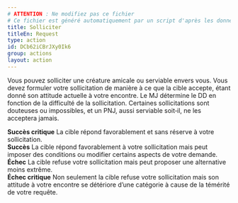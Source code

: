 ```yaml
---
# ATTENTION : Ne modifiez pas ce fichier
# Ce fichier est généré automatiquement par un script d'après les données du module Foundry VTT officiel et de sa traduction
title: Solliciter
titleEn: Request
type: action
id: DCb62iCBrJXy0Ik6
group: actions
layout: action
---
```

<p><span>Vous pouvez solliciter une créature amicale ou serviable envers vous. Vous devez formuler votre sollicitation de manière à ce que la cible accepte, étant donné son attitude actuelle à votre encontre. Le MJ détermine le DD en fonction de la difficulté de la sollicitation. Certaines sollicitations sont douteuses ou impossibles, et un PNJ, aussi serviable soit‑il, ne les acceptera jamais.</span></p><p><span><strong>Succès critique</strong> La cible répond favorablement et sans réserve à votre sollicitation.<br><strong>Succès</strong> La cible répond favorablement à votre sollicitation mais peut imposer des conditions ou modifier certains aspects de votre demande.<br><strong>Échec</strong> La cible refuse votre sollicitation mais peut proposer une alternative moins extrême.<br><strong>Échec critique</strong> Non seulement la cible refuse votre sollicitation mais son attitude à votre encontre se détériore d’une catégorie à cause de la témérité de votre requête.</span></p>
